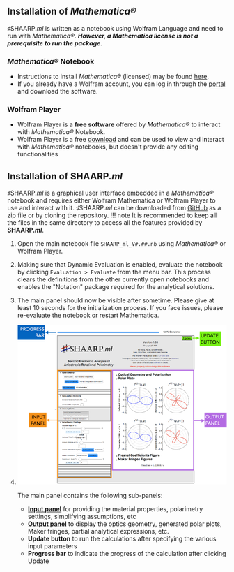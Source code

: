 ## Installation of _Mathematica®_

♯SHAARP._ml_ is written as a notebook using Wolfram Language and need to run with _Mathematica®_. _**However, a Mathematica license is not a prerequisite to run the package**_.

### _Mathematica®_ Notebook
- Instructions to install _Mathematica®_ (licensed) may be found [here](https://reference.wolfram.com/language/tutorial/InstallingMathematica.html). 
- If you already have a Wolfram account, you can log in through the [portal](https://account.wolfram.com/login) and download the software.

### Wolfram Player
-  Wolfram Player is a **free software** offered by _Mathematica®_ to interact with _Mathematica®_ Notebook.
- Wolfram Player is a free [download](https://www.wolfram.com/player/) and can be used to view and interact with _Mathematica®_ notebooks, but doesn't provide any editing functionalities

## Installation of SHAARP._ml_

 ♯SHAARP._ml_ is a graphical user interface embedded in a  _Mathematica®_ notebook and requires either Wolfram Mathematica or Wolfram Player to use and interact with it. ♯SHAARP._ml_ can be downloaded from [GitHub](https://github.com/bzw133/SHAARP.ml)​ ​as a zip file or by cloning the repository. 
!!! note
	It is recommended to keep all the files in the same directory to access all the features provided by **SHAARP._ml_**.

1. Open the main notebook file `SHAARP_ml_V#.##.nb​` using _Mathematica®_ or Wolfram Player.

2. Making sure that Dynamic Evaluation is enabled, evaluate the notebook by clicking `Evaluation > Evaluate` from the menu bar. This process clears the definitions from the other currently open notebooks and enables the "Notation" package required for the analytical solutions.

3. The main panel should now be visible after sometime. Please give at least 10 seconds for the initialization process. If you face issues, please re-evaluate the notebook or restart Mathematica. 

4. 
   ![mainpanel](./img/mainpanel.png)

   The main panel contains the following sub-panels:

   -  **[Input panel](input.md)** for providing the material properties, polarimetry settings, simplifying assumptions, etc
   -  **[Output panel](output.md)** to display the optics geometry, generated polar plots, Maker fringes, partial analytical expressions, etc.
   -  **Update button** to run the calculations after specifying the various input parameters
   -  **Progress bar** to indicate the progress of the calculation after clicking Update
